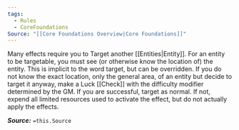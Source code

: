 ```yaml
---
tags:
  - Rules
  - CoreFoundations
Source: "[[Core Foundations Overview|Core Foundations]]"
---
```

Many effects require you to Target another [[Entities|Entity]]. For an entity to be targetable, you must see (or otherwise know the location of) the entity. This is implicit to the word target, but can be overridden. If you do not know the exact location, only the general area, of an entity but decide to target it anyway, make a Luck [[Check]] with the difficulty modifier determined by the GM. If you are successful, target as normal. If not, expend all limited resources used to activate the effect, but do not actually apply the effects.

***Source:*** `=this.Source`